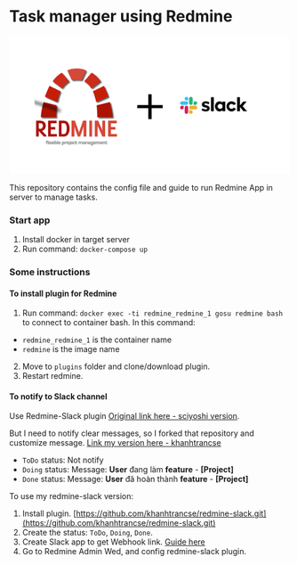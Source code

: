 # Task manager using Redmine

![Redmine-Slack](./docs/redmine-slack.png)

This repository contains the config file and guide to run Redmine App in server to manage tasks.

### Start app

1. Install docker in target server
2. Run command: ```docker-compose up```

### Some instructions

#### To install plugin for Redmine

1. Run command: ```docker exec -ti redmine_redmine_1 gosu redmine bash``` to connect to container bash. In this command: 
- `redmine_redmine_1` is the container name
- `redmine` is the image name

2. Move to `plugins` folder and clone/download plugin.
3. Restart redmine.

#### To notify to Slack channel

Use Redmine-Slack plugin [Original link here - sciyoshi version](https://github.com/sciyoshi/redmine-slack.git).

But I need to notify clear messages, so I forked that repository and customize message. [Link my version here - khanhtrancse](https://github.com/khanhtrancse/redmine-slack.git)
- `ToDo` status: Not notify
- `Doing` status: Message: **User** đang làm **feature** - **[Project]**
- `Done` status: Message: **User** đã hoàn thành **feature** - **[Project]**

To use my redmine-slack version:
1. Install plugin. [https://github.com/khanhtrancse/redmine-slack.git](https://github.com/khanhtrancse/redmine-slack.git)
2. Create the status: `ToDo`, `Doing`, `Done`.
3. Create Slack app to get Webhook link. [Guide here](https://api.slack.com/messaging/webhooks)
4. Go to Redmine Admin Wed, and config redmine-slack plugin.